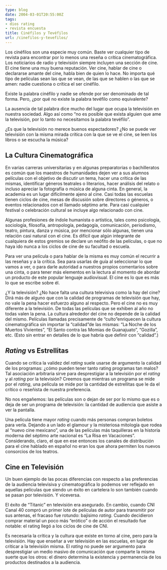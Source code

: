 ```yaml
---
type: blog
date: 2004-03-01T20:55:00Z
tags:
- dios rating
- revista encuesta
title: Cinéfilos y Tevéfilos
url: /cinefilos-y-tevefilos/
---
```


Los cinéfilos son una especie muy común. Baste ver cualquier tipo de revista para encontrar por lo menos una reseña o crítica cinematográfica. Los noticiarios de radio y televisión siempre incluyen una sección de cine. El cine tiene una muy buena reputación. Ver cine, hablar de cine o declararse amante del cine, habla bien de quien lo hace. No importa qué tipo de películas sean las que se vean, de las que se hablen o las que se amen: nadie cuestiona o crítica el ser cinéfilo.

Existe la palabra cinéfilo y nadie se ofende por ser denominado de tal forma. Pero, ¿por qué no existe la palabra tevéfilo como equivalente?

La ausencia de tal palabra dice mucho del lugar que ocupa la televisión en nuestra sociedad. Algo así como “no es posible que exista alguien que ame la televisión, por lo tanto no necesitamos la palabra tevéfilo”.

¿Es que la televisión no merece buenos espectadores? ¿No se puede ver televisión con la misma mirada crítica con la que se ve el cine, se leen los libros o se escucha  la música?

## La Cultura Cinematográfica

En varias carreras universitarias y en algunas preparatorias o bachilleratos es común que los maestros de humanidades dejen ver a sus alumnos películas con el objetivo de discutir un tema, hacer una crítica de las mismas, identificar géneros teatrales o literarios, hacer análisis del relato o incluso apreciar la fotografía o música de alguna cinta. En general, la academia es un lugar difícilmente ajeno al cine. Casi todas las escuelas tienen ciclos de cine, mesas de discusión sobre directores o géneros, o eventos relacionados con el llamado séptimo arte. Para casi cualquier festival o celebración cultural se incluye algo relacionado con cine.

Algunas profesiones de índole humanista o artística, tales como psicología, sociología, filosofía, antropología, pedagogía, comunicación, periodismo, teatro, pintura, danza y música, por mencionar sólo algunas, tienen una relación casi natural con el cine. Es difícil que algún integrante de cualquiera de estos gremios se declare un neófito de las películas, o que no haya ido nunca a los ciclos de cine de su facultad o escuela.

Para ver una película o para hablar de la misma es muy común el recurrir a las reseñas y a la crítica. Sea para usarlas de guía al seleccionar lo que vamos a ver, o para darle autoridad a nuestros propios comentarios sobre una cinta, o para tener más elementos en la lectura al momento de abordar un producto de este popular lenguaje audiovisual. El cine es lo que es más lo que se escribe sobre él.

¿Y la televisión? ¿No hace falta una cultura televisiva como la hay del cine? Dirá más de alguno que con la calidad de programas de televisión que hay, no vale la pena hacer esfuerzo alguno al respecto. Pero el cine no es muy diferente a la televisión. De todas las películas que se exhiben al año no todas valen la pena. La cultura alrededor del cine no depende de la calidad del mismo. Películas llamadas precisamente de “culto”enriquecen la cultura cinematográfica sin importar la “calidad”de las mismas: “La Noche de los Muertos Vivientes”, “El Santo contra las Momias de Guanajuato”, “Gozilla”, etc. (Esto sin entrar en detalles de lo que habría que definir con “calidad”.)

## <i>Rating</i> vs Estrellitas

Cuando se critica la validez del <i>rating</i> suele usarse de argumento la calidad de los programas: ¿cómo pueden tener tanto rating programas tan malos? Tal asociación arbitraria sirve para desprestigiar a la televisión por el <i>rating</i> y al <i>rating</i> por la televisión? Creemos que mientras un programa se mide por el <i>rating</i>, una película se mide por la cantidad de estrellitas que le da el crítico o reseñista de nuestra preferencia.

No nos engañemos: las películas son o dejan de ser por lo mismo que es o deja de ser un programa de televisión: la cantidad de audiencia que asiste a ver la pantalla.

Una película tiene mayor <i>rating</i> cuando más personas compran boletos para verla. Dejando a un lado el glamour y la misteriosa mitología que rodea al “nuevo cine mexicano”, una de las películas más taquilleras en la historia moderna del séptimo arte nacional es “La Risa en Vacaciones”. Considerando, claro, el que en ese entonces los canales de distribución para el cine hablado en español no eran los que ahora permiten los nuevos consorcios de los teatros.

## Cine en Televisión

Un buen ejemplo de las pocas diferencias con respecto a las preferencias de la audiencia televisiva y cinematográfica lo podemos ver reflejado en aquellas películas que siendo un éxito en cartelera lo son también cuando se pasan por televisión. Y viceversa.

El éxito de “Titanic” en televisión era asegurado. En cambio, cuando CNI Canal 40 compró un primer lote de películas de autor para transmitir por sus antenas, el fracaso fue rotundo: bajísimo <i>rating</i>. Cuando decidieron comprar material un poco más “erótico” o de acción el resultado fue notable: el rating llegó a los ciclos de cine de CNI.

Es necesaria la crítica y la cultura que existe en torno al cine, pero para la televisión. Hay que enseñar a ver televisión en las escuelas, en lugar de criticar a la televisión misma. El <i>rating</i> no puede ser argumento para desprestigiar un medio masivo de comunicación que comparte la misma suerte que los otros: el dinero determina la existencia y permanencia de los productos destinados a la audiencia.
